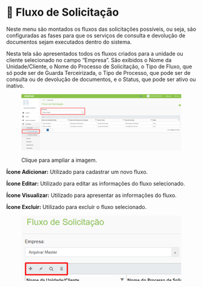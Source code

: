 # 🔹 Fluxo de Solicitação

Neste menu são montados os fluxos das solicitações possíveis, ou seja, são configuradas as fases para que os serviços de consulta e devolução de documentos sejam executados dentro do sistema. &#x20;

Nesta tela são apresentados todos os fluxos criados para a unidade ou cliente selecionado no campo “Empresa”. São exibidos o Nome da Unidade/Cliente, o Nome do Processo de Solicitação, o Tipo de Fluxo, que só pode ser de Guarda Terceirizada, o Tipo de Processo, que pode ser de consulta ou de devolução de documentos, e o Status, que pode ser ativo ou inativo.&#x20;

<figure><img src="../../.gitbook/assets/solicita01.png" alt=""><figcaption><p>Clique para ampliar a imagem.</p></figcaption></figure>

**Ícone Adicionar:** Utilizado para cadastrar um novo fluxo.  &#x20;

**Ícone Editar:** Utilizado para editar as informações do fluxo selecionado.&#x20;

**Ícone Visualizar:** Utilizado para apresentar as informações do fluxo. &#x20;

**Ícone Excluir:** Utilizado para excluir o fluxo selecionado.&#x20;

<figure><img src="../../.gitbook/assets/solicita02.png" alt=""><figcaption></figcaption></figure>
